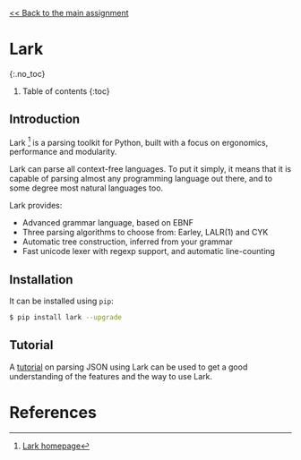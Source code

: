 [<< Back to the main assignment](nifty2022.md)

# Lark
{:.no_toc}

1. Table of contents
{:toc}

## Introduction

Lark [^1] is a parsing toolkit for Python, built with a focus on ergonomics, performance and modularity.

Lark can parse all context-free languages. To put it simply, it means that it is capable of parsing almost any programming language out there, and to some degree most natural languages too.

Lark provides:

- Advanced grammar language, based on EBNF
- Three parsing algorithms to choose from: Earley, LALR(1) and CYK
- Automatic tree construction, inferred from your grammar
- Fast unicode lexer with regexp support, and automatic line-counting

## Installation

It can be installed using `pip`:

```bash
$ pip install lark --upgrade
```

## Tutorial

A [tutorial](https://lark-parser.readthedocs.io/en/latest/json_tutorial.html) on parsing JSON using Lark can be used to get a good understanding of the features and the way to use Lark.

# References

[^1]: [Lark homepage](https://lark-parser.readthedocs.io)
